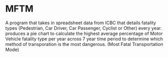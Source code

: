 # MFTM
A program that takes in spreadsheet data from ICBC that details fatality types (Pedestrian, Car Driver, Car Passenger, Cyclist or Other) every year.                 produces a pie chart to calculate the highest average percentage of Motor Vehicle fatality type per year across 7 year time period to determine which method of transporation is the most dangerous. (Most Fatal Transportation Mode)
